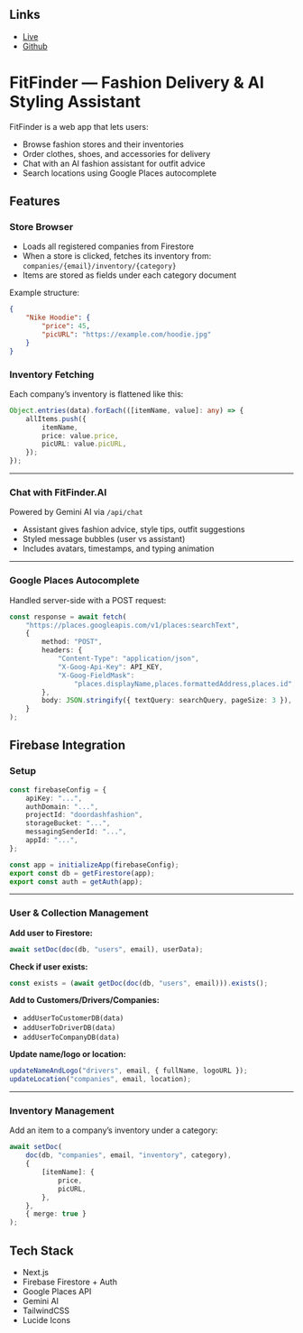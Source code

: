 ## Links

-   [Live](https://fit--finder.vercel.app)
-   [Github](https://github.com/mravaloarison/IT-495/tree/main/do_not_touch)

# FitFinder — Fashion Delivery & AI Styling Assistant

FitFinder is a web app that lets users:

-   Browse fashion stores and their inventories
-   Order clothes, shoes, and accessories for delivery
-   Chat with an AI fashion assistant for outfit advice
-   Search locations using Google Places autocomplete

## Features

### Store Browser

-   Loads all registered companies from Firestore
-   When a store is clicked, fetches its inventory from:
    `companies/{email}/inventory/{category}`
-   Items are stored as fields under each category document

Example structure:

```json
{
	"Nike Hoodie": {
		"price": 45,
		"picURL": "https://example.com/hoodie.jpg"
	}
}
```

### Inventory Fetching

Each company’s inventory is flattened like this:

```ts
Object.entries(data).forEach(([itemName, value]: any) => {
	allItems.push({
		itemName,
		price: value.price,
		picURL: value.picURL,
	});
});
```

---

### Chat with FitFinder.AI

Powered by Gemini AI via `/api/chat`

-   Assistant gives fashion advice, style tips, outfit suggestions
-   Styled message bubbles (user vs assistant)
-   Includes avatars, timestamps, and typing animation

---

### Google Places Autocomplete

Handled server-side with a POST request:

```ts
const response = await fetch(
	"https://places.googleapis.com/v1/places:searchText",
	{
		method: "POST",
		headers: {
			"Content-Type": "application/json",
			"X-Goog-Api-Key": API_KEY,
			"X-Goog-FieldMask":
				"places.displayName,places.formattedAddress,places.id",
		},
		body: JSON.stringify({ textQuery: searchQuery, pageSize: 3 }),
	}
);
```

## Firebase Integration

### Setup

```ts
const firebaseConfig = {
	apiKey: "...",
	authDomain: "...",
	projectId: "doordashfashion",
	storageBucket: "...",
	messagingSenderId: "...",
	appId: "...",
};

const app = initializeApp(firebaseConfig);
export const db = getFirestore(app);
export const auth = getAuth(app);
```

---

### User & Collection Management

**Add user to Firestore:**

```ts
await setDoc(doc(db, "users", email), userData);
```

**Check if user exists:**

```ts
const exists = (await getDoc(doc(db, "users", email))).exists();
```

**Add to Customers/Drivers/Companies:**

-   `addUserToCustomerDB(data)`
-   `addUserToDriverDB(data)`
-   `addUserToCompanyDB(data)`

**Update name/logo or location:**

```ts
updateNameAndLogo("drivers", email, { fullName, logoURL });
updateLocation("companies", email, location);
```

---

### Inventory Management

Add an item to a company’s inventory under a category:

```ts
await setDoc(
	doc(db, "companies", email, "inventory", category),
	{
		[itemName]: {
			price,
			picURL,
		},
	},
	{ merge: true }
);
```

## Tech Stack

-   Next.js
-   Firebase Firestore + Auth
-   Google Places API
-   Gemini AI
-   TailwindCSS
-   Lucide Icons
